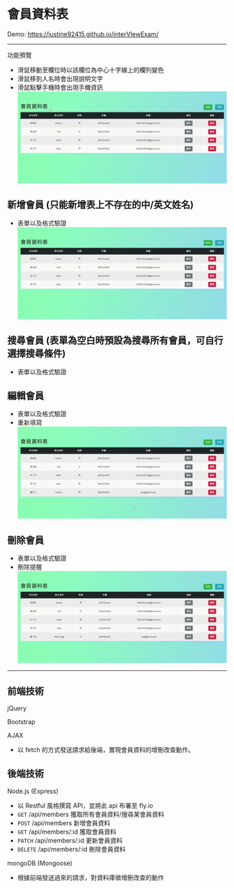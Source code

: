 # 會員資料表

Demo: https://justine92415.github.io/interVIewExam/

---

功能預覽

-   滑鼠移動至欄位時以該欄位為中心十字線上的欄列變色
-   滑鼠移到人名時會出現說明文字
-   滑鼠點擊手機時會出現手機資訊
    <img src="img/demo1.gif" alt=""/>

## 新增會員 (只能新增表上不存在的中/英文姓名)

-   表單以及格式驗證
    <img src="img/demo2.gif" alt=""/>

## 搜尋會員 (表單為空白時預設為搜尋所有會員，可自行選擇搜尋條件)

-   表單以及格式驗證
    <img src="img/demo3.gif" alt=""/>

## 編輯會員

-   表單以及格式驗證
-   重新填寫
    <img src="img/demo4.gif" alt=""/>

## 刪除會員

-   表單以及格式驗證
-   刪除提醒
    <img src="img/demo5.gif" alt=""/>

---

## 前端技術

jQuery

Bootstrap

AJAX

-   以 fetch 的方式發送請求給後端，實現會員資料的增刪改查動作。

## 後端技術

Node.js (Express)

-   以 Restful 風格撰寫 API，並將此 api 布署至 fly.io
-   `GET` /api/members 獲取所有會員資料/搜尋某會員資料
-   `POST` /api/members 新增會員資料
-   `GET` /api/members/:id 獲取會員資料
-   `PATCH` /api/members/:id 更新會員資料
-   `DELETE` /api/members/:id 刪除會員資料

mongoDB (Mongoose)

-   根據前端發送過來的請求，對資料庫做增刪改查的動作
